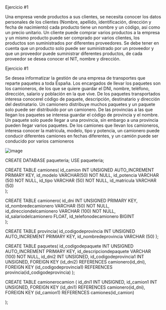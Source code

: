 Ejercicio #1

Una empresa vende productos a sus clientes, se necesita conocer los datos personales de los clientes (Nombre, apellido, identificación, dirección y fecha de nacimiento) cada producto tiene un nombre y un código, así como un  precio unitario. Un cliente puede comprar varios productos a la empresa y un mismo producto puede ser comprado por varios clientes, los productos son suministrados por diferentes proveedores. Se debe tener en cuenta que un producto solo puede ser suministrado por un proveedor y que un proveedor puede suministrar diferentes productos, de cada proveedor se desea conocer el NIT, nombre y dirección. 






Ejercicio #1

Se desea informatizar la gestión de una empresa de transportes que reparte paquetes  a toda España. Los encargados de llevar los paquetes son los camioneros, de los que se quiere guardar el DNI, nombre, teléfono, dirección, salario y población en la que vive. De los paquetes transportados interesa conocerel código de paquete, descripción, destinatario y dirección del destinatario. Un camionero distribuye muchos paquetes y un paquete solo puede ser distribuido por un camionero. De las provincias a las que llegan los paquetes se interesa guardar el código de provincia y el nombre. Un paquete solo puede llegar a una provincia, sin embargo a una provincia pueden llegar varios paquetes. De los camiones que llevan los camioneros, interesa conocer la matricula, modelo, tipo y potencia, un camionero puede conducir diferentes camiones en fechas diferentes, y un camión puede ser conducido por varios camioneros


![image](https://user-images.githubusercontent.com/101749850/174870126-127a0857-0013-4054-9ab1-6fb0fcacd1e7.png)


CREATE DATABASE paqueteria;
USE paqueteria;

CREATE TABLE camiones(
id_camion INT UNSIGNED AUTO_INCREMENT  PRIMARY KEY,
id_modelo VARCHAR(50) NOT NULL,
id_potencia VARCHAR (50) NOT NULL,
id_tipo VARCHAR (50) NOT NULL,
id_matricula VARCHAR (50)  
  );
  
 CREATE TABLE camionero(
id_dni INT UNSIGNED PRIMARY KEY,
id_nombredecamionero  VARCHAR (50) NOT NULL,
id_direcciondelcamionero VARCHAR (100) NOT NULL,
id_salariodelcamionero FLOAT,
id_telefonodecamionero BIGINT   
  );
  
 CREATE  TABLE provincia(
 id_codigodeprovincia INT UNSIGNED AUTO_INCREMENT PRIMARY KEY,
 id_nombredeprovincia VARCHAR (50)
   );
   
CREATE TABLE paquetes(
id_codigodepaquete INT UNSIGNED AUTO_INCREMENT PRIMARY KEY,
id_descripciondepaquete VARCHAR (100) NOT NULL,
id_dni2 INT UNSIGNED,
id_codigodeprovincia1 INT UNSIGNED,
FOREIGN KEY (id_dni2) REFERENCES camionero(id_dni),
FOREIGN KEY (id_codigodeprovincia1) REFERENCES provincia(id_codigodeprovincia)
);   

CREATE TABLE camionerocamion (
id_dni1 INT UNSIGNED,
id_camion1 INT UNSIGNED,
FOREIGN KEY (id_dni1) REFERENCES camionero(id_dni),
FOREIGN KEY (id_camion1) REFERENCES camiones(id_camion)  
  
  
);
 
